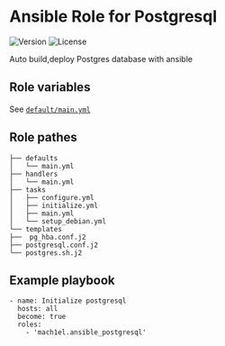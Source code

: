 # Ansible Role for Postgresql
![Version](https://img.shields.io/github/v/release/mach1el/ansible_postgresql?color=red&style=plastic) ![License](https://img.shields.io/github/license/mach1el/ansible_postgresql?color=orange&style=plastic)

Auto build,deploy Postgres database with ansible

## Role variables
See [`default/main.yml`](https://github.com/mach1el/ansible_postgresql/blob/master/defaults/main.yml)

## Role pathes

```
├── defaults
│   └── main.yml
├── handlers
│   └── main.yml
├── tasks
│   ├── configure.yml
│   ├── initialize.yml
│   ├── main.yml
│   └── setup_debian.yml
└── templates
├──  pg_hba.conf.j2
├── postgresql.conf.j2
└── postgres.sh.j2
```

## Example playbook
```
- name: Initialize postgresql
  hosts: all
  become: true
  roles: 
    - 'mach1el.ansible_postgresql'
```
